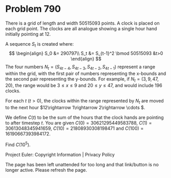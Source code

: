 #   Problem 790

   There is a grid of length and width 50515093 points. A clock is placed on
   each grid point. The clocks are all analogue showing a single hour hand
   initially pointing at 12.

   A sequence $S_t$ is created where: $$ \begin{align} S_0 &= 290797\\ S_t &=
   S_{t-1}^2 \bmod 50515093 &t>0 \end{align} $$ The four numbers $N_t =
   (S_{4t-4}, S_{4t-3}, S_{4t-2}, S_{4t-1})$ represent a range within the
   grid, with the first pair of numbers representing the x-bounds and the
   second pair representing the y-bounds. For example, if $N_t =
   (3,9,47,20)$, the range would be $3\le x\le 9$ and $20\le y\le47$, and
   would include 196 clocks.

   For each $t$ $(t>0)$, the clocks within the range represented by $N_t$ are
   moved to the next hour $12\rightarrow 1\rightarrow 2\rightarrow \cdots $.

   We define $C(t)$ to be the sum of the hours that the clock hands are
   pointing to after timestep $t$.
   You are given $C(0) = 30621295449583788$, $C(1) = 30613048345941659$,
   $C(10) = 21808930308198471$ and $C(100) = 16190667393984172$.

   Find $C(10^5)$.

   Project Euler: Copyright Information | Privacy Policy

   The page has been left unattended for too long and that link/button is no
   longer active. Please refresh the page.
